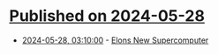 # [Published on 2024-05-28](index.md)

* [2024-05-28, 03:10:00](https://soylentnews.org/article.pl?sid=24/05/27/0739205&from=rss) - [Elons New Supercomputer](https://soylentnews.org/article.pl?sid=24/05/27/0739205&from=rss)
